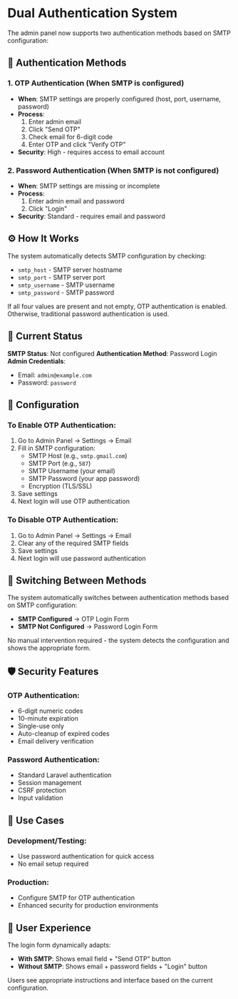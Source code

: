 # Dual Authentication System

The admin panel now supports two authentication methods based on SMTP configuration:

## 🔐 Authentication Methods

### 1. **OTP Authentication** (When SMTP is configured)
- **When**: SMTP settings are properly configured (host, port, username, password)
- **Process**: 
  1. Enter admin email
  2. Click "Send OTP"
  3. Check email for 6-digit code
  4. Enter OTP and click "Verify OTP"
- **Security**: High - requires access to email account

### 2. **Password Authentication** (When SMTP is not configured)
- **When**: SMTP settings are missing or incomplete
- **Process**:
  1. Enter admin email and password
  2. Click "Login"
- **Security**: Standard - requires email and password

## ⚙️ How It Works

The system automatically detects SMTP configuration by checking:
- `smtp_host` - SMTP server hostname
- `smtp_port` - SMTP server port
- `smtp_username` - SMTP username
- `smtp_password` - SMTP password

If all four values are present and not empty, OTP authentication is enabled.
Otherwise, traditional password authentication is used.

## 🚀 Current Status

**SMTP Status**: Not configured
**Authentication Method**: Password Login
**Admin Credentials**:
- Email: `admin@example.com`
- Password: `password`

## 📝 Configuration

### To Enable OTP Authentication:
1. Go to Admin Panel → Settings → Email
2. Fill in SMTP configuration:
   - SMTP Host (e.g., `smtp.gmail.com`)
   - SMTP Port (e.g., `587`)
   - SMTP Username (your email)
   - SMTP Password (your app password)
   - Encryption (TLS/SSL)
3. Save settings
4. Next login will use OTP authentication

### To Disable OTP Authentication:
1. Go to Admin Panel → Settings → Email
2. Clear any of the required SMTP fields
3. Save settings
4. Next login will use password authentication

## 🔄 Switching Between Methods

The system automatically switches between authentication methods based on SMTP configuration:

- **SMTP Configured** → OTP Login Form
- **SMTP Not Configured** → Password Login Form

No manual intervention required - the system detects the configuration and shows the appropriate form.

## 🛡️ Security Features

### OTP Authentication:
- 6-digit numeric codes
- 10-minute expiration
- Single-use only
- Auto-cleanup of expired codes
- Email delivery verification

### Password Authentication:
- Standard Laravel authentication
- Session management
- CSRF protection
- Input validation

## 🎯 Use Cases

### Development/Testing:
- Use password authentication for quick access
- No email setup required

### Production:
- Configure SMTP for OTP authentication
- Enhanced security for production environments

## 📱 User Experience

The login form dynamically adapts:
- **With SMTP**: Shows email field + "Send OTP" button
- **Without SMTP**: Shows email + password fields + "Login" button

Users see appropriate instructions and interface based on the current configuration.
